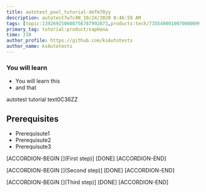 ```yaml
---
title: autotest_pool_tutorial-deTm70yy
description: autotest7w7c4N_10/24/2020 8:46:59 AM
tags: [topic:139269250608756787992873,products:tech/73554900100700000996,tutorial:experience/advanced]
primary_tag: tutorial:product/sapHana
time: 210
author_profile: https://github.com/ksAutotests
author_name: ksAutotests
---
```

### You will learn
- You will learn this
- and that

autotest tutorial text0C36ZZ

## Prerequisites
- Prerequisute1
- Prerequisute2
- Prerequisute3

[ACCORDION-BEGIN [](First step)]
[DONE]
[ACCORDION-END]

[ACCORDION-BEGIN [](Second step)]
[DONE]
[ACCORDION-END]

[ACCORDION-BEGIN [](Third step)]
[DONE]
[ACCORDION-END]

